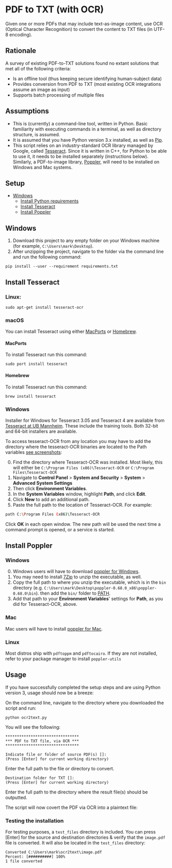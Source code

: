 # PDF to TXT (with OCR)
Given one or more PDFs that may include text-as-image content, use OCR (Optical Character Recognition) to convert the content to TXT files (in UTF-8 encoding).

## Rationale
A survey of existing PDF-to-TXT solutions found no extant solutions that met all of the following criteria:
- Is an offline tool (thus keeping secure identifying human-subject data)
- Provides conversion from PDF to TXT (most existing OCR integrations assume an image as input)
- Supports batch processing of multiple files

## Assumptions
- This is (currently) a command-line tool, written in Python. Basic familiarity with executing commands in a terminal, as well as directory structure, is assumed. 
- It is assumed that you have Python version 3.x installed, as well as [Pip](https://pypi.org/project/pip/).
- This script relies on an industry-standard OCR library managed by Google, called [Tesseract](https://github.com/tesseract-ocr/tesseract). Since it is written in C++, for Python to be able to use it, it needs to be installed separately (instructions below). Similarly, a PDF-to-image library, [Poppler](https://gitlab.freedesktop.org/poppler/poppler), will need to be installed on Windows and Mac systems.

## Setup
- [Windows](##windows)
  * [Install Python requirements](#install-python-requirements)
  * [Install Tesseract](#install-tesseract)
  * [Install Poppler](#install-poppler)

## Windows

1. Download this project to any empty folder on your Windows machine (for example, `C:\Users\mark\Desktop`).
2. After unzipping the project, navigate to the folder via the command line and run the following command:

```
pip install --user --requirement requirements.txt
```

## Install Tesseract

### Linux:
```
sudo apt-get install tesseract-ocr
```

### macOS

You can install Tesseract using either [MacPorts](https://www.macports.org/) or [Homebrew](http://brew.sh).

#### MacPorts
To install Tesseract run this command: 
```
sudo port install tesseract
```

#### Homebrew
To install Tesseract run this command:
```
brew install tesseract
```

### Windows

Installer for Windows for Tesseract 3.05 and Tesseract 4 are available from [Tesseract at UB Mannheim](https://github.com/UB-Mannheim/tesseract/wiki). These include the training tools. Both 32-bit and 64-bit installers are available.

To access tesseract-OCR from any location you may have to add the directory where the tesseract-OCR binaries are located to the Path variables [see screenshots](https://www.architectryan.com/2018/03/17/add-to-the-path-on-windows-10/):


0. Find the directory where Tesseract-OCR was installed. Most likely, this will either be `C:\Program Files (x86)\Tesseract-OCR` or `C:\Program Files\Tesseract-OCR`
0. Navigate to **Control Panel** > **System and Security** > **System** > **Advanced System Settings**
0. Then click **Environment Variables**.
0. In the **System Variables** window, highlight **Path**, and click **Edit**.
0. Click **New** to add an additional path.
0. Paste the full path to the location of Tesseract-OCR. For example:

```bash
path C:\Program Files (x86)\Tesseract-OCR
```

Click **OK** in each open window.
The new path will be used the next time a command prompt is opened, or a service is started.

## Install Poppler

### Windows

0. Windows users will have to download [poppler for Windows](http://blog.alivate.com.au/poppler-windows/). 
0. You may need to install [7Zip](https://www.7-zip.org/) to unzip the executable, as well.
0. Copy the full path to where you unzip the executable, which is in the `bin` directory (e.g. `C:\Users\mark\Desktop\poppler-0.68.0_x86\poppler-0.68.0\bin`).
 then add the `bin/` folder to [PATH](https://www.architectryan.com/2018/03/17/add-to-the-path-on-windows-10/).
0. Add that path to your **Environment Variables**' settings for **Path**, as you did for Tesseract-OCR, above.

### Mac

Mac users will have to install [poppler for Mac](http://macappstore.org/poppler/).

### Linux

Most distros ship with `pdftoppm` and `pdftocairo`. If they are not installed, refer to your package manager to install `poppler-utils`


## Usage
If you have successfully completed the setup steps and are using Python version 3, usage should now be a breeze:

On the command line, navigate to the directory where you downloaded the script and run:

```
python ocr2text.py
```

You will see the following:

```
********************************
*** PDF to TXT file, via OCR ***
********************************

Indicate file or folder of source PDF(s) []:
(Press [Enter] for current working directory)

```

Enter the full path to the file or directory to convert.

```
Destination folder for TXT []:
(Press [Enter] for current working directory)
```

Enter the full path to the directory where the result file(s) should be outputted.

The script will now covert the PDF via OCR into a plaintext file:

### Testing the installation
For testing purposes, a `test_files` directory is included. You can press [Enter] for the source and destination directories & verify that the `image.pdf` file is converted. It will also be located in the `test_files` directory:

```
Converted C:\Users\mark\ocr2text\image.pdf
Percent: [##########] 100%
1 file converted
```

